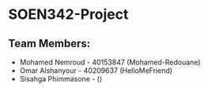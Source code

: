 # SOEN342-Project
## Team Members:
* Mohamed Nemroud - 40153847 (Mohamed-Redouane)
* Omar Alshanyour - 40209637 (HelloMeFriend) 
* Sisahga Phimmasone -       ()
